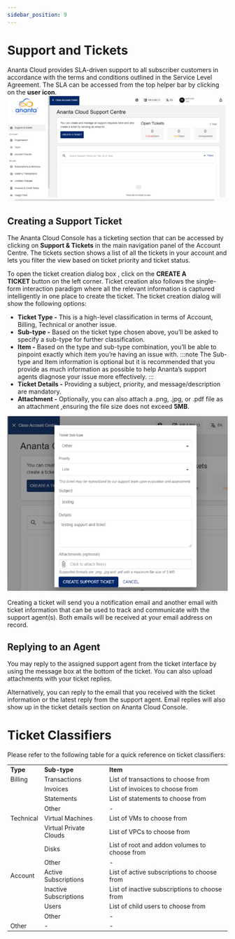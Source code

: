 ```yaml
---
sidebar_position: 9
---
```

# Support and Tickets

Ananta Cloud provides SLA-driven support to all subscriber customers in accordance with the terms and conditions outlined in the Service Level Agreement. The SLA can be accessed from the top helper bar by clicking on the **user icon**.
![Support and Tickets](img/SupportandTickets1.png)
## Creating a Support Ticket

The Ananta Cloud Console has a ticketing section that can be accessed by clicking on **Support & Tickets** in the main navigation panel of the Account Centre. The tickets section shows a list of all the tickets in your account and lets you filter the view based on ticket priority and ticket status.

To open the ticket creation dialog box , click on the **CREATE A TICKET** button on the left corner. Ticket creation also follows the single-form interaction paradigm where all the relevant information is captured intelligently in one place to create the ticket. The ticket creation dialog will show the following options:

- **Ticket Type -** This is a high-level classification in terms of Account, Billing, Technical or another issue.
- **Sub-type -** Based on the ticket type chosen above, you’ll be asked to specify a sub-type for further classification.
- **Item -** Based on the type and sub-type combination, you’ll be able to pinpoint exactly which item you’re having an issue with. 
  :::note 
  The Sub-type and Item information is optional but it is recommended that you provide as much information as possible to help Ananta’s support agents diagnose your issue more effectively.
  :::
- **Ticket Details -** Providing a subject, priority, and message/description are mandatory.
- **Attachment -** Optionally, you can also attach a .png, .jpg, or .pdf file as an attachment ,ensuring the file size does not exceed **5MB**.

![Support and Tickets](img/SupportandTickets2.png)

Creating a ticket will send you a notification email and another email with ticket information that can be used to track and communicate with the support agent(s). Both emails will be received at your email address on record.

## Replying to an Agent

You may reply to the assigned support agent from the ticket interface by using the message box at the bottom of the ticket. You can also upload attachments with your ticket replies.

Alternatively, you can reply to the email that you received with the ticket information or the latest reply from the support agent. Email replies will also show up in the ticket details section on Ananta Cloud Console.

# Ticket Classifiers

Please refer to the following table for a quick reference on ticket classifiers:

|   |   |   |
|---|---|---|
|**Type**|**Sub-type**|**Item**|
|Billing|Transactions|List of transactions to choose from|
||Invoices|List of invoices to choose from|
||Statements|List of statements to choose from|
||Other|-|
|Technical|Virtual Machines|List of VMs to choose from|
||Virtual Private Clouds|List of VPCs to choose from|
||Disks|List of root and addon volumes to choose from|
||Other|-|
|Account|Active Subscriptions|List of active subscriptions to choose from|
||Inactive Subscriptions|List of inactive subscriptions to choose from|
||Users|List of child users to choose from|
||Other|-|
|Other|-|-|

